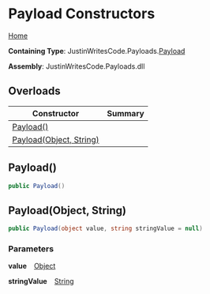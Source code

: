 # Payload Constructors

[Home](../../../README.md)

**Containing Type**: JustinWritesCode\.Payloads\.[Payload](../README.md)

**Assembly**: JustinWritesCode\.Payloads\.dll

## Overloads

| Constructor | Summary |
| ----------- | ------- |
| [Payload()](#781888211) | |
| [Payload(Object, String)](#2679299031) | |

<a id="781888211"></a>

## Payload\(\) 

```csharp
public Payload()
```

<a id="2679299031"></a>

## Payload\(Object, String\) 

```csharp
public Payload(object value, string stringValue = null)
```

### Parameters

**value** &ensp; [Object](https://docs.microsoft.com/en-us/dotnet/api/system.object)

**stringValue** &ensp; [String](https://docs.microsoft.com/en-us/dotnet/api/system.string)